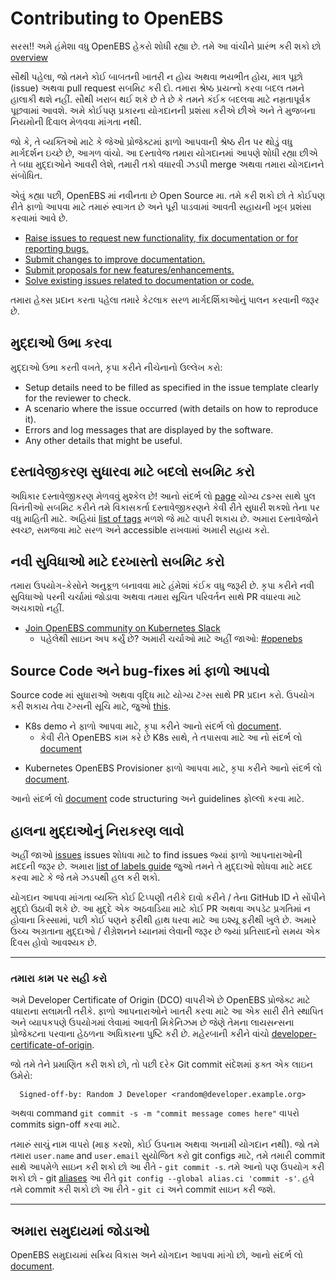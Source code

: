 # Contributing to OpenEBS

સરસ!! અમે હંમેશા વધુ OpenEBS હેકરો શોધી રહ્યા છે. તમે આ વાંચીને પ્રારંભ કરી શકો છો [overview](./contribute/design/README.md)

સૌથી પહેલા, જો તમને કોઈ બાબતની ખાતરી ન હોય અથવા ભયભીત હોય, માત્ર પૂછો (issue) અથવા pull request સબમિટ કરી દો. તમારા શ્રેષ્ઠ પ્રયત્નો કરવા બદલ તમને હાલાકી થશે નહીં. સૌથી ખરાબ થઈ શકે છે તે છે કે તમને કંઈક બદલવા માટે નમ્રતાપૂર્વક પૂછવામાં આવશે. અમે કોઈપણ પ્રકારના યોગદાનની પ્રશંસા કરીએ છીએ અને તે મુજબના નિયમોની દિવાલ મેળવવા માંગતા નથી.

જો કે, તે વ્યક્તિઓ માટે કે જેઓ પ્રોજેક્ટમાં ફાળો આપવાની શ્રેષ્ઠ રીત પર થોડું વધુ માર્ગદર્શન ઇચ્છે છે, આગળ વાંચો. આ દસ્તાવેજ તમારા યોગદાનમાં આપણે શોધી રહ્યા છીએ તે બધા મુદ્દાઓને આવરી લેશે, તમારી તકો વધારવી ઝડપી merge અથવા તમારા યોગદાનને સંબોધિત.

એવું કહ્યા પછી, OpenEBS માં નવીનતા છે Open Source મા. તમે કરી શકો છો તે કોઈપણ રીતે ફાળો આપવા માટે તમારું સ્વાગત છે અને પૂરી પાડવામાં આવતી સહાયની ખૂબ પ્રશંસા કરવામાં આવે છે.

- [Raise issues to request new functionality, fix documentation or for reporting bugs.](#raising-issues)
- [Submit changes to improve documentation.](#submit-change-to-improve-documentation) 
- [Submit proposals for new features/enhancements.](#submit-proposals-for-new-features)
- [Solve existing issues related to documentation or code.](#contributing-to-source-code-and-bug-fixes)

તમારા હેક્સ પ્રદાન કરતા પહેલા તમારે કેટલાક સરળ માર્ગદર્શિકાઓનું પાલન કરવાની જરૂર છે.

## મુદ્દાઓ ઉભા કરવા

મુદ્દાઓ ઉભા કરતી વખતે, કૃપા કરીને નીચેનાનો ઉલ્લેખ કરો:
- Setup details need to be filled as specified in the issue template clearly for the reviewer to check.
- A scenario where the issue occurred (with details on how to reproduce it).
- Errors and log messages that are displayed by the software.
- Any other details that might be useful.

## દસ્તાવેજીકરણ સુધારવા માટે બદલો સબમિટ કરો

અધિકાર દસ્તાવેજીકરણ મેળવવું મુશ્કેલ છે! આનો સંદર્ભ લો [page](./contribute/CONTRIBUTING-TO-DEVELOPER-DOC.md) યોગ્ય ટsગ્સ સાથે પુલ વિનંતીઓ સબમિટ કરીને તમે વિકાસકર્તા દસ્તાવેજીકરણને કેવી રીતે સુધારી શકશો તેના પર વધુ માહિતી માટે. અહિયાં [list of tags](./contribute/labels-of-issues.md) મળશે જે માટે વાપરી શકાય છે. અમારા દસ્તાવેજોને સ્વચ્છ, સમજવા માટે સરળ અને accessible રાખવામાં અમારી સહાય કરો.

## નવી સુવિધાઓ માટે દરખાસ્તો સબમિટ કરો

તમારા ઉપયોગ-કેસોને અનુકૂળ બનાવવા માટે હંમેશાં કંઈક વધુ જરૂરી છે. કૃપા કરીને નવી સુવિધાઓ પરની ચર્ચામાં જોડાવા અથવા તમારા સૂચિત પરિવર્તન સાથે PR વધારવા માટે અચકાશો નહીં. 

- [Join OpenEBS community on Kubernetes Slack](https://kubernetes.slack.com)
	- પહેલેથી સાઇન અપ કર્યું છે? અમારી ચર્ચાઓ માટે અહીં જાઓ: [#openebs](https://kubernetes.slack.com/messages/openebs/)

## Source Code અને bug-fixes માં ફાળો આપવો

Source code માં સુધારાઓ અથવા વૃદ્ધિ માટે યોગ્ય ટૅગ્સ સાથે PR પ્રદાન કરો. ઉપયોગ કરી શકાય તેવા ટૅગ્સની સૂચિ માટે, જુઓ [this](./contribute/labels-of-issues.md).

* K8s demo ને ફાળો આપવા માટે, કૃપા કરીને આનો સંદર્ભ લો [document](./contribute/CONTRIBUTING-TO-K8S-DEMO.md).
    - કેવી રીતે OpenEBS કામ કરે છે K8s સાથે, તે તપાસવા માટે આ નો સંદર્ભ લો [document](./k8s/README.md) 
- Kubernetes OpenEBS Provisioner ફાળો આપવા માટે, કૃપા કરીને આનો સંદર્ભ લો [document](./contribute/CONTRIBUTING-TO-KUBERNETES-OPENEBS-PROVISIONER.md).
    
આનો સંદર્ભ લો [document](./contribute/design/code-structuring.md) code structuring અને guidelines ફોલ્લૉ કરવા માટે.

## હાલના મુદ્દાઓનું નિરાકરણ લાવો
અહીં જાઓ [issues](https://github.com/openebs/openebs/issues) issues શોધવા માટે to find issues જ્યાં ફાળો આપનારાઓની મદદની જરૂર છે. 
અમારા [list of labels guide](./contribute/labels-of-issues.md) જુઓ તમને તે મુદ્દાઓ શોધવા માટે મદદ કરવા માટે કે જે તમે ઝડપથી હલ કરી શકો.

યોગદાન આપવા માંગતા વ્યક્તિ કોઈ ટિપ્પણી તરીકે દાવો કરીને / તેના GitHub ID ને સોંપીને મુદ્દો ઉઠાવી શકે છે. આ મુદ્દે એક અઠવાડિયા માટે કોઈ PR અથવા અપડેટ પ્રગતિમાં ન હોવાના કિસ્સામાં, પછી કોઈ પણને ફરીથી હાથ ધરવા માટે આ ઇશ્યૂ ફરીથી ખુલે છે. અમારે ઉચ્ચ અગ્રતાના મુદ્દાઓ / રીગ્રેશનને ધ્યાનમાં લેવાની જરૂર છે જ્યાં પ્રતિસાદનો સમય એક દિવસ હોવો આવશ્યક છે.

---
### તમારા કામ પર સહી કરો
અમે Developer Certificate of Origin (DCO) વાપરીએ છે OpenEBS પ્રોજેક્ટ માટે વધારાના સલામતી તરીકે. ફાળો આપનારાઓને ખાતરી કરવા માટે આ એક સારી રીતે સ્થાપિત અને વ્યાપકપણે ઉપયોગમાં લેવામાં આવતી મિકેનિઝમ છે જેણે તેમના લાયસન્સના પ્રોજેક્ટના પરવાના હેઠળના અધિકારના પુષ્ટિ કરી છે. 
મહેરબાની કરીને વાંચો [developer-certificate-of-origin](./contribute/developer-certificate-of-origin).

જો તમે તેને પ્રમાણિત કરી શકો છો, તો પછી દરેક Git commit સંદેશમાં ફક્ત એક લાઇન ઉમેરો:

````
  Signed-off-by: Random J Developer <random@developer.example.org>
````
અથવા command `git commit -s -m "commit message comes here"` વાપરો commits sign-off કરવા માટે.

તમારું સાચું નામ વાપરો (માફ કરશો, કોઈ ઉપનામ અથવા અનામી યોગદાન નથી). જો તમે તમારા `user.name` and `user.email` સુયોજિત કરો git configs 
માટે, તમે તમારી commit સાથે આપમેળે સાઇન કરી શકો છો આ રીતે - `git commit -s`. તમે આનો પણ ઉપયોગ કરી શકો છો - git [aliases](https://git-scm.com/book/en/v2/Git-Basics-Git-Aliases) આ રીતે `git config --global alias.ci 'commit -s'`. હવે તમે commit કરી શકો છો આ રીતે - `git ci` 
અને commit સાઇન કરી જશે.

---

## અમારા સમુદાયમાં જોડાઓ

OpenEBS સમુદાયમાં સક્રિય વિકાસ અને યોગદાન આપવા માંગો છો, આનો સંદર્ભ લો [document](./community/README.md).
